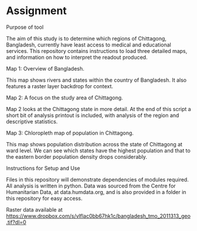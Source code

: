# Assignment

Purpose of tool

The aim of this study is to determine which regions of Chittagong, Bangladesh, currently have least access to medical and educational services. This repository contains instructions to load three detailed maps, and information on how to interpret the readout produced.

Map 1: Overview of Bangladesh.

This map shows rivers and states within the country of Bangladesh. It also features a raster layer backdrop for context.

Map 2: A focus on the study area of Chittagong.

Map 2 looks at the Chittagong state in more detail. At the end of this script a short bit of analysis printout is included, with analysis of the region and descriptive statistics.

Map 3: Chloropleth map of population in Chittagong.

This map shows population distribution across the state of Chittagong at ward level. We can see which states have the highest population and that to the eastern border population density drops considerably.

Instructions for Setup and Use

Files in this repository will demonstrate dependencies of modules required. All analysis is written in python. Data was sourced from the Centre for Humanitarian Data, at data.humdata.org, and is also provided in a folder in this repository for easy access. 

Raster data available at https://www.dropbox.com/s/vlflac0bb67hk1c/bangladesh_tmo_2011313_geo.tif?dl=0
